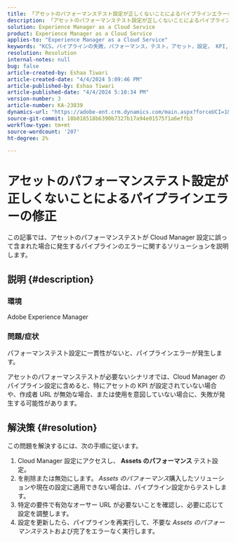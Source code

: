 ```yaml
---
title: 「アセットのパフォーマンステスト設定が正しくないことによるパイプラインエラーの修正」
description: 「アセットのパフォーマンステスト設定が正しくないことによるパイプラインのエラーを修正しました。」
solution: Experience Manager as a Cloud Service
product: Experience Manager as a Cloud Service
applies-to: "Experience Manager as a Cloud Service"
keywords: "KCS，パイプラインの失敗，パフォーマンス，テスト，アセット，設定， KPI, URL，アセットのパフォーマンステスト"
resolution: Resolution
internal-notes: null
bug: false
article-created-by: Eshaa Tiwari
article-created-date: "4/4/2024 5:09:46 PM"
article-published-by: Eshaa Tiwari
article-published-date: "4/4/2024 5:10:34 PM"
version-number: 3
article-number: KA-23839
dynamics-url: "https://adobe-ent.crm.dynamics.com/main.aspx?forceUCI=1&pagetype=entityrecord&etn=knowledgearticle&id=fbe29522-a6f2-ee11-904b-6045bd026dc7"
source-git-commit: 18b018518b6390b7327b17a94e01575f1a6effb3
workflow-type: tm+mt
source-wordcount: '207'
ht-degree: 2%

---
```


# アセットのパフォーマンステスト設定が正しくないことによるパイプラインエラーの修正


この記事では、アセットのパフォーマンステストが Cloud Manager 設定に誤って含まれた場合に発生するパイプラインのエラーに関するソリューションを説明します。

## 説明 {#description}


### 環境

Adobe Experience Manager

### 問題/症状

パフォーマンステスト設定に一貫性がないと、パイプラインエラーが発生します。

アセットのパフォーマンステストが必要ないシナリオでは、Cloud Manager のパイプライン設定に含めると、特にアセットの KPI が設定されていない場合や、作成者 URL が無効な場合、または使用を意図していない場合に、失敗が発生する可能性があります。


## 解決策 {#resolution}


この問題を解決するには、次の手順に従います。

1. Cloud Manager 設定にアクセスし、 <b>Assets のパフォーマンス </b>テスト設定。
2. を削除または無効にします。 *Assets のパフォーマンス*&#x200B;購入したソリューションや現在の設定に適用できない場合は、パイプライン設定からテストします。
3. 特定の要件で有効なオーサー URL が必要ないことを確認し、必要に応じて設定を調整します。
4. 設定を更新したら、パイプラインを再実行して、不要な *Assets のパフォーマンス*&#x200B;テストおよび完了をエラーなく実行します。

